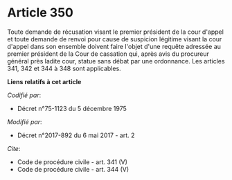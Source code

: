 # Article 350

Toute demande de récusation visant le premier président de la cour d'appel et toute demande de renvoi pour cause de suspicion
légitime visant la cour d'appel dans son ensemble doivent faire l'objet d'une requête adressée au premier président de la
Cour de cassation qui, après avis du procureur général près ladite cour, statue sans débat par une ordonnance. Les articles
341, 342 et 344 à 348 sont applicables.

**Liens relatifs à cet article**

_Codifié par_:

  - Décret n°75-1123 du 5 décembre 1975

_Modifié par_:

  - Décret n°2017-892 du 6 mai 2017 - art. 2

_Cite_:

  - Code de procédure civile - art. 341 (V)
  - Code de procédure civile - art. 344 (V)

